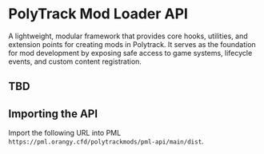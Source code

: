 # PolyTrack Mod Loader API

A lightweight, modular framework that provides core hooks, utilities, and extension points for creating mods in Polytrack. It serves as the foundation for mod development by exposing safe access to game systems, lifecycle events, and custom content registration.

## TBD

## Importing the API

Import the following URL into PML `https://pml.orangy.cfd/polytrackmods/pml-api/main/dist`.
